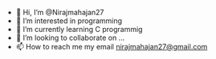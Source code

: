 - 👋 Hi, I’m @Nirajmahajan27
- 👀 I’m interested in programming
- 🌱 I’m currently learning C programmig
- 💞️ I’m looking to collaborate on ...
- 📫 How to reach me my email nirajmahajan27@gmail.com

<!---
Nirajmahajan27/Nirajmahajan27 is a ✨ special ✨ repository because its `README.md` (this file) appears on your GitHub profile.
You can click the Preview link to take a look at your changes.
--->
